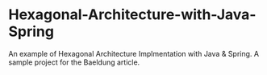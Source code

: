 # Hexagonal-Architecture-with-Java-Spring

An example of Hexagonal Architecture Implmentation with Java & Spring. 
A sample project for the Baeldung article.
